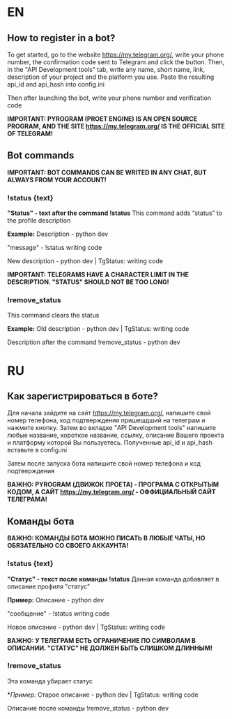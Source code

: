 # EN
## How to register in a bot?

To get started, go to the website https://my.telegram.org/, write your phone number, the confirmation code sent to Telegram and click the button. Then, in the "API Development tools" tab, write any name, short name, link, description of your project and the platform you use. Paste the resulting api_id and api_hash into config.ini

Then after launching the bot, write your phone number and verification code

**IMPORTANT: PYROGRAM (PROET ENGINE) IS AN OPEN SOURCE PROGRAM, AND THE SITE https://my.telegram.org/ IS THE OFFICIAL SITE OF TELEGRAM!**


## Bot commands

**IMPORTANT: BOT COMMANDS CAN BE WRITED IN ANY CHAT, BUT ALWAYS FROM YOUR ACCOUNT!**



### !status {text}
**"Status" - text after the command !status**
This command adds “status” to the profile description

**Example:**
Description - python dev

"message" - !status writing code

New description - python dev | TgStatus: writing code

**IMPORTANT: TELEGRAMS HAVE A CHARACTER LIMIT IN THE DESCRIPTION. "STATUS" SHOULD NOT BE TOO LONG!**


### !remove_status
This command clears the status

**Example:**
Old description - python dev | TgStatus: writing code

Description after the command !remove_status - python dev




# RU
 ## Как зарегистрироваться в боте?

Для начала зайдите на сайт https://my.telegram.org/, напишите свой номер телефона, код подтверждения пришешдший на телеграм и нажмите кнопку. Затем во вкладке "API Development tools" напишите любые название, короткое название, ссылку, описание Вашего проекта и платформу которой Вы пользуетесь. Полученные api_id и api_hash вставьте в config.ini

Затем после запуска бота напишите свой номер телефона и код подтверждения

**ВАЖНО: PYROGRAM (ДВИЖОК ПРОЕТА) - ПРОГРАМА С ОТКРЫТЫМ КОДОМ, А САЙТ https://my.telegram.org/ - ОФФИЦИАЛЬНЫЙ САЙТ ТЕЛЕГРАМА!**


## Команды бота

**ВАЖНО: КОМАНДЫ БОТА МОЖНО ПИСАТЬ В ЛЮБЫЕ ЧАТЫ, НО ОБЯЗАТЕЛЬНО СО СВОЕГО АККАУНТА!**



### !status {text}
**"Статус" - текст после команды !status**
Данная команда добавляет в описание профиля "статус"

**Пример:**
Описание - python dev

"сообщение" - !status writing code

Новое описание - python dev | TgStatus: writing code

**ВАЖНО: У ТЕЛЕГРАМ ЕСТЬ ОГРАНИЧЕНИЕ ПО СИМВОЛАМ В ОПИСАНИИ. "СТАТУС" НЕ ДОЛЖЕН БЫТЬ СЛИШКОМ ДЛИННЫМ!**


### !remove_status
Эта команда убирает статус

**Пример:*
Старое описание - python dev | TgStatus: writing code

Описание после команды !remove_status - python dev
